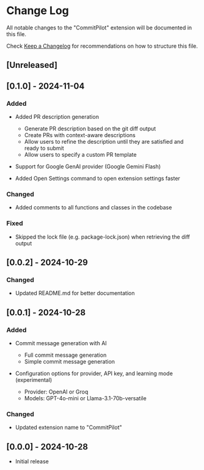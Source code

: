 # Change Log

All notable changes to the "CommitPilot" extension will be documented in this file.

Check [Keep a Changelog](http://keepachangelog.com/) for recommendations on how to structure this file.

## [Unreleased]

## [0.1.0] - 2024-11-04

### Added

- Added PR description generation

  - Generate PR description based on the git diff output
  - Create PRs with context-aware descriptions
  - Allow users to refine the description until they are satisfied and ready to submit
  - Allow users to specify a custom PR template

- Support for Google GenAI provider (Google Gemini Flash)
- Added Open Settings command to open extension settings faster

### Changed

- Added comments to all functions and classes in the codebase

### Fixed

- Skipped the lock file (e.g. package-lock.json) when retrieving the diff output

## [0.0.2] - 2024-10-29

### Changed

- Updated README.md for better documentation

## [0.0.1] - 2024-10-28

### Added

- Commit message generation with AI

  - Full commit message generation
  - Simple commit message generation

- Configuration options for provider, API key, and learning mode (experimental)

  - Provider: OpenAI or Groq
  - Models: GPT-4o-mini or Llama-3.1-70b-versatile

### Changed

- Updated extension name to "CommitPilot"

## [0.0.0] - 2024-10-28

- Initial release
